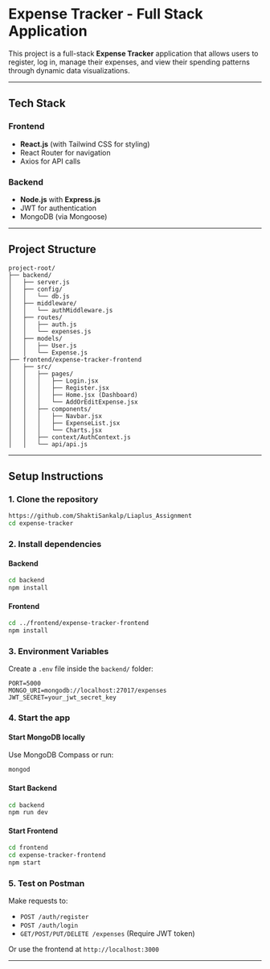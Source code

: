 #  Expense Tracker - Full Stack Application

This project is a full-stack **Expense Tracker** application that allows users to register, log in, manage their expenses, and view their spending patterns through dynamic data visualizations.

---

##  Tech Stack

###  Frontend

* **React.js** (with Tailwind CSS for styling)
* React Router for navigation
* Axios for API calls

###  Backend

* **Node.js** with **Express.js**
* JWT for authentication
* MongoDB (via Mongoose)

---

##  Project Structure

```
project-root/
├── backend/
│   ├── server.js
│   ├── config/
│   │   └── db.js
│   ├── middleware/
│   │   └── authMiddleware.js
│   ├── routes/
│   │   ├── auth.js
│   │   └── expenses.js
│   ├── models/
│   │   ├── User.js
│   │   └── Expense.js
├── frontend/expense-tracker-frontend
│   ├── src/
│   │   ├── pages/
│   │   │   ├── Login.jsx
│   │   │   ├── Register.jsx
│   │   │   ├── Home.jsx (Dashboard)
│   │   │   └── AddOrEditExpense.jsx
│   │   ├── components/
│   │   │   ├── Navbar.jsx
│   │   │   ├── ExpenseList.jsx
│   │   │   └── Charts.jsx
│   │   ├── context/AuthContext.js
│   │   └── api/api.js
```

---

##  Setup Instructions

### 1. **Clone the repository**

```bash
https://github.com/ShaktiSankalp/Liaplus_Assignment
cd expense-tracker
```

### 2. **Install dependencies**

#### Backend

```bash
cd backend
npm install
```

#### Frontend

```bash
cd ../frontend/expense-tracker-frontend
npm install
```

### 3. **Environment Variables**

Create a `.env` file inside the `backend/` folder:

```env
PORT=5000
MONGO_URI=mongodb://localhost:27017/expenses
JWT_SECRET=your_jwt_secret_key
```

### 4. **Start the app**

#### Start MongoDB locally

Use MongoDB Compass or run:

```bash
mongod
```

#### Start Backend

```bash
cd backend
npm run dev
```

#### Start Frontend

```bash
cd frontend
cd expense-tracker-frontend
npm start
```

### 5. **Test on Postman**

Make requests to:

* `POST /auth/register`
* `POST /auth/login`
* `GET/POST/PUT/DELETE /expenses` (Require JWT token)

Or use the frontend at `http://localhost:3000`

---

